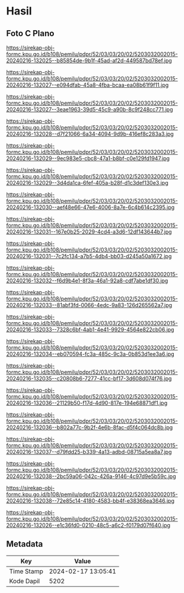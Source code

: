 # Hasil

## Foto C Plano

https://sirekap-obj-formc.kpu.go.id/b108/pemilu/pdpr/52/03/03/20/02/5203032002015-20240216-132025--b85854de-9b1f-45ad-af2d-449587bd78ef.jpg

https://sirekap-obj-formc.kpu.go.id/b108/pemilu/pdpr/52/03/03/20/02/5203032002015-20240216-132027--e094dfab-45a8-4fba-bcaa-ea08b61f9f11.jpg

https://sirekap-obj-formc.kpu.go.id/b108/pemilu/pdpr/52/03/03/20/02/5203032002015-20240216-132027--3eae1963-39d5-45c9-a90b-8c9f248cc771.jpg

https://sirekap-obj-formc.kpu.go.id/b108/pemilu/pdpr/52/03/03/20/02/5203032002015-20240216-132028--d7f21066-6a34-4094-9d9b-416ef8c283a3.jpg

https://sirekap-obj-formc.kpu.go.id/b108/pemilu/pdpr/52/03/03/20/02/5203032002015-20240216-132029--9ec983e5-cbc8-47a1-b8bf-c0e129fd1947.jpg

https://sirekap-obj-formc.kpu.go.id/b108/pemilu/pdpr/52/03/03/20/02/5203032002015-20240216-132029--3d4da1ca-6fef-405a-b28f-d1c3def130e3.jpg

https://sirekap-obj-formc.kpu.go.id/b108/pemilu/pdpr/52/03/03/20/02/5203032002015-20240216-132030--aef48e66-47e6-4006-8a7e-6c4b614c2395.jpg

https://sirekap-obj-formc.kpu.go.id/b108/pemilu/pdpr/52/03/03/20/02/5203032002015-20240216-132031--167e0b25-2029-4cd4-a3d6-12df143644b7.jpg

https://sirekap-obj-formc.kpu.go.id/b108/pemilu/pdpr/52/03/03/20/02/5203032002015-20240216-132031--7c2fc134-a7b5-4db4-bb03-d245a50a1672.jpg

https://sirekap-obj-formc.kpu.go.id/b108/pemilu/pdpr/52/03/03/20/02/5203032002015-20240216-132032--f6d9b4e1-8f3a-46a1-92a8-cdf7abe1df30.jpg

https://sirekap-obj-formc.kpu.go.id/b108/pemilu/pdpr/52/03/03/20/02/5203032002015-20240216-132033--81abf3fd-0066-4edc-9a83-126d265562a7.jpg

https://sirekap-obj-formc.kpu.go.id/b108/pemilu/pdpr/52/03/03/20/02/5203032002015-20240216-132033--7328c6bf-4ab1-4e41-9929-4564e822cb06.jpg

https://sirekap-obj-formc.kpu.go.id/b108/pemilu/pdpr/52/03/03/20/02/5203032002015-20240216-132034--eb070594-fc3a-485c-9c3a-0b853d1ee3a6.jpg

https://sirekap-obj-formc.kpu.go.id/b108/pemilu/pdpr/52/03/03/20/02/5203032002015-20240216-132035--c20808b6-7277-41cc-bf17-3d608d074f76.jpg

https://sirekap-obj-formc.kpu.go.id/b108/pemilu/pdpr/52/03/03/20/02/5203032002015-20240216-132036--21129b50-f17d-4d90-817e-194e68871df1.jpg

https://sirekap-obj-formc.kpu.go.id/b108/pemilu/pdpr/52/03/03/20/02/5203032002015-20240216-132036--b802a77c-9b2f-4e6b-8fac-d5f4c064dc8b.jpg

https://sirekap-obj-formc.kpu.go.id/b108/pemilu/pdpr/52/03/03/20/02/5203032002015-20240216-132037--d79fdd25-b339-4a13-adbd-08715a5ea8a7.jpg

https://sirekap-obj-formc.kpu.go.id/b108/pemilu/pdpr/52/03/03/20/02/5203032002015-20240216-132038--2bc59a06-042c-426a-9146-4c97d9e5b59c.jpg

https://sirekap-obj-formc.kpu.go.id/b108/pemilu/pdpr/52/03/03/20/02/5203032002015-20240216-132038--72e85c14-4180-4583-bb4f-e38368ea3646.jpg

https://sirekap-obj-formc.kpu.go.id/b108/pemilu/pdpr/52/03/03/20/02/5203032002015-20240216-132026--e1c36fd0-0210-48c5-a6c2-f0179d07f640.jpg


## Metadata

| Key        | Value               |
| ---------- | ------------------- |
| Time Stamp | 2024-02-17 13:05:41 |
| Kode Dapil | 5202                |



